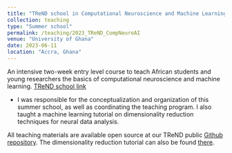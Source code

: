 ```yaml
---
title: "TReND school in Computational Neuroscience and Machine Learning basics"
collection: teaching
type: "Summer school"
permalink: /teaching/2023_TReND_CompNeuroAI
venue: "University of Ghana"
date: 2023-06-11
location: "Accra, Ghana"
---
```

An intensive two-week entry level course to teach African students and young researchers the basics of computational neuroscience and machine learning.
[TReND school link](https://trendinafrica.org/computational-neuroscience-basics/)

* I was responsible for the conceptualization and organization of this summer school, as well as coordinating the teaching program. I also taught a machine learning tutorial on dimensionality reduction techniques for neural data analysis.

All teaching materials are available open source at our TReND public [Github repository](https://github.com/trendinafrica/Comp_Neuro-ML_course/). The dimensionality reduction tutorial can also be found [there](https://github.com/trendinafrica/Comp_Neuro-ML_course/tree/main/notebooks/19-Monday/).

